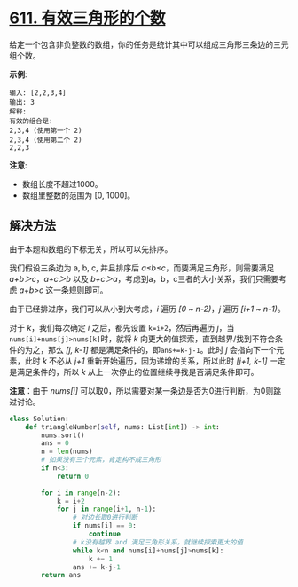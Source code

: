 # [611. 有效三角形的个数](https://leetcode-cn.com/problems/valid-triangle-number/)

给定一个包含非负整数的数组，你的任务是统计其中可以组成三角形三条边的三元组个数。

**示例**:
```
输入: [2,2,3,4]
输出: 3
解释:
有效的组合是: 
2,3,4 (使用第一个 2)
2,3,4 (使用第二个 2)
2,2,3
```

**注意**:
* 数组长度不超过1000。
* 数组里整数的范围为 [0, 1000]。


## 解决方法

由于本题和数组的下标无关，所以可以先排序。

我们假设三条边为 a, b, c, 并且排序后 *a≤b≤c*，而要满足三角形，则需要满足 *a+b＞c*，*a+c＞b* 以及 *b+c＞a*，考虑到a，b，c三者的大小关系，我们只需要考虑 *a+b>c* 这一条规则即可。

由于已经排过序，我们可以从小到大考虑，*i* 遍历 *[0 ~ n-2)*，*j* 遍历 *[i+1 ~ n-1)*。

对于 *k*，我们每次确定 *i* 之后，都先设置 `k=i+2`，然后再遍历 *j*，当`nums[i]+nums[j]>nums[k]`时，就将 *k* 向更大的值探索，直到越界/找到不符合条件的为之，那么 *[j, k-1]* 都是满足条件的，即`ans+=k-j-1`。此时 *j* 会指向下一个元素，此时 *k* 不必从 *j+1* 重新开始遍历，因为递增的关系，所以此时 *[j+1, k-1]* 一定是满足条件的，所以 *k* 从上一次停止的位置继续寻找是否满足条件即可。

**注意**：由于 *nums[i]* 可以取0，所以需要对某一条边是否为0进行判断，为0则跳过讨论。

```py
class Solution:
    def triangleNumber(self, nums: List[int]) -> int:
        nums.sort()
        ans = 0
        n = len(nums)
        # 如果没有三个元素，肯定构不成三角形
        if n<3:
            return 0
        
        for i in range(n-2):
            k = i+2
            for j in range(i+1, n-1):
                # 对边长取0进行判断
                if nums[i] == 0:
                    continue
                # k没有越界 and 满足三角形关系，就继续探索更大的值
                while k<n and nums[i]+nums[j]>nums[k]:
                    k += 1
                ans += k-j-1
        return ans
```